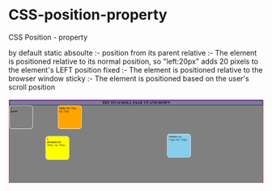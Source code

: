 # CSS-position-property
CSS Position -  property 

by default static
absoulte :- position from its parent
relative :- The element is positioned relative to its normal position, so "left:20px" adds 20 pixels to the element's LEFT position
fixed :- 	The element is positioned relative to the browser window
sticky :- The element is positioned based on the user's scroll position


![alt text](https://github.com/shubhamgoel01/CSS-position-property/blob/main/ss.png?raw=true)

